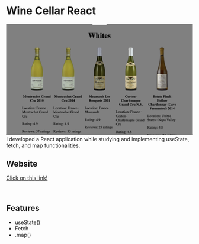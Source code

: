 # Wine Cellar React


![screenshot](./public/images/readme.png)
I developed a React application while studying and implementing useState, fetch, and map functionalities.

## Website
[Click on this link!](https://www.bp.com)

<br>

## Features
* useState()
* Fetch
* .map()


